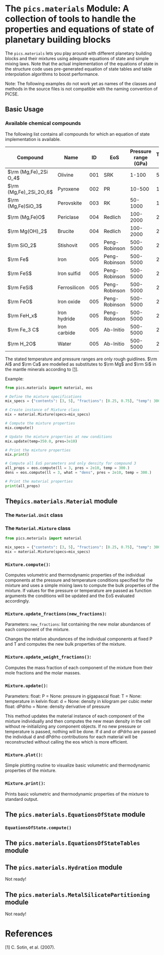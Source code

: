 # The ```pics.materials``` Module: A collection of tools to handle the properties and equations of state of planetary building blocks

The ```pics.materials``` lets you play around with different planetary building blocks and their mixtures using adequate equations of state and simple mixing laws. Note that the actual implementation of the equations of state in the structure code uses pre-generated equation of state tables and table interpolation algorithms to boost performance.

Note: The following examples do not work yet as names of the classes and methods in the source files is not compatible with the naming convention of PICSE.

## Basic Usage



### Available chemical compounds

The following list contains all compounds for which an equation of state implementation is available.


| Compound | Name | ID  | EoS      | Pressure range (GPa) | Temperature range (K) | Table | Literature |
|----------|------|-----|----------|----------------------|-----------------------|-----|------------|
| $\rm (Mg,Fe)_2Si O_4$  | Olivine | 001 | SRK      | 1-100                | 50-200                | Yes | Ref 1      |
| $\rm (Mg,Fe)_2Si_2O_6$  | Pyroxene | 002 | PR       | 10-500               | 100-300               | Yes | Ref 2      |
| $\rm (Mg,Fe)SiO_3$  | Perovskite | 003 | RK       | 50-1000              | 150-400               | Yes | Ref 3      |
| $\rm (Mg,Fe)O$   | Periclase | 004 | Redlich | 100-2000             | 200-500               | Yes | Ref 4      |
| $\rm Mg(OH)_2$   | Brucite | 004 | Redlich | 100-2000             | 200-500               | Yes | Ref 4      |
| $\rm SiO_2$  | Stishovit | 005 | Peng-Robinson | 500-5000        | 250-600               | Yes | Ref 5      |
| $\rm Fe$  | Iron | 005 | Peng-Robinson | 500-5000        | 250-600               | Yes | Ref 5      |
| $\rm FeS$  | Iron sulfid | 005 | Peng-Robinson | 500-5000        | 250-600               | Yes | Ref 5      |
| $\rm FeSi$  | Ferrosilicon | 005 | Peng-Robinson | 500-5000        | 250-600               | Yes | Ref 5      |
| $\rm FeO$  | Iron oxide |  005 | Peng-Robinson | 500-5000        | 250-600               | Yes | Ref 5      |
| $\rm FeH_x$  | Iron hydride | 005 | Peng-Robinson | 500-5000        | 250-600               | Yes | Ref 5      |
| $\rm Fe_3 C$  | Iron carbide | 005 | Ab-Initio | 500-5000        | 250-600               | No | Ref 5      |
| $\rm H_2O$  | Water | 005 | Ab-Initio | 500-5000        | 250-600               | Yes | Ref 5      |

The stated temperature and pressure ranges are only rough guidlines. $\rm Al$ and $\rm Ca$ are modelled as substitutes to $\rm Mg$ and $\rm Si$ in the mantle minerals according to [[1]](#1).

Example:

```python
from pics.materials import material, eos

# Define the mixture specifications
mix_specs = {"contents": [3, 5], "fractions": [0.25, 0.75], "temp": 300.0, "pres": 2e10}

# Create instance of Mixture class
mix = material.Mixture(specs=mix_specs)

# Compute the mixture properties
mix.compute()

# Update the mixture properties at new conditions
mix.update(temp=350.0, pres=3e10)

# Print the mixture properties
mix.print()

# Compute all EoS parameters and only density for compound 3
all_props = eos.compute(ll = 3, pres = 2e10, temp = 300.)
dens = eos.compute(ll = 3, what = "dens", pres = 2e10, temp = 300.)

# Print the material properties
print(all_props)
```

## The```pics.materials.Material``` module

### The ```Material.Unit``` class

### The ```Material.Mixture``` class

```python
from pics.meterials import material

mix_specs = {"contents": [3, 5], "fractions": [0.25, 0.75], "temp": 300.0, "pres": 2e10}
mix = material.Mixture(specs=mix_specs)
```

### ```Mixture.compute()```:

Computes volumetric and thermodynamic properties of the individual components at the pressure and temperature conditions specified for the mixture and uses a simple mixing laws to compute the bulk properties of the mixture. If values for the pressure or temperature are passed as function arguments the conditions will be updated and the EoS evaluated accordingly.

### ```Mixture.update_fractions(new_fractions)```:

Parameters:
```new_fractions```: list containing the new molar abundances of each component of the mixture.

Changes the relative abundances of the individual components at fixed P and T and computes the new bulk properties of the mixture.

### ```Mixture.update_weight_fractions()```:

Computes the mass fraction of each component of the mixture from their mole fractions and the molar masses.

### ```Mixture.update()```:

Parameters:
float: P = None: pressure in gigapascal
float: T = None: temperature in kelvin
float: d = None: density in kilogram per cubic meter
float: dPdrho = None: density derivative of pressure

This method updates the material instance of each component of the
mixture individually and then computes the new mean density in the cell
without re-initializing any component objects. If no new pressure or
temperature is passed, nothing will be done. If d and or dPdrho are
passed the individual d and dPdrho contributions for each material will
be reconstructed without calling the eos which is more efficient.

### ```Mixture.plot()```:

Simple plotting routine to visualize basic volumetric and thermodynamic properties of the mixture.

### ```Mixture.print()```:

Prints basic volumetric and thermodynamic properties of the mixture to standard output.

## The ```pics.materials.EquationsOfState``` module

### ```EquationsOfState.compute()```

## The ```pics.materials.EquationsOfStateTables``` module

## The ```pics.materials.Hydration``` module

Not ready!

## The ```pics.materials.MetalSilicatePartitioning``` module

Not ready!

# References

<a id="1">[1]</a> 
C. Sotin, et al. (2007).